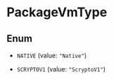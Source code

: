 

# PackageVmType

## Enum


* `NATIVE` (value: `"Native"`)

* `SCRYPTOV1` (value: `"ScryptoV1"`)



